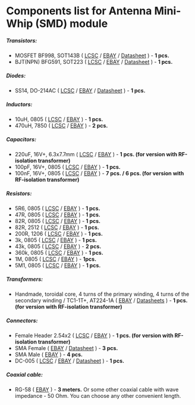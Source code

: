 # Components list for Antenna Mini-Whip (SMD) module

##### Transistors:
- MOSFET BF998, SOT143B (
[LCSC](https://lcsc.com/search?q=bf998) /
[EBAY](https://www.ebay.com/sch/i.html?_from=R40&_trksid=p2050601.m570.l1313.TR0.TRC0.H0.XBF998.TRS0&_nkw=BF998&_sacat=0) /
[Datasheet](./Datasheets/MOSFET/BF998-Datasheet.pdf) ) - **1 pcs.**
- BJT(NPN) BFG591, SOT223 (
[LCSC](https://lcsc.com/search?q=bfg591) /
[EBAY](https://www.ebay.com/sch/i.html?_from=R40&_trksid=p2050601.m570.l1313.TR11.TRC1.A0.H0.Xbfg591.TRS0&_nkw=bfg591&_sacat=0) /
[Datasheet](./Datasheets/BJT%20(NPN)/BFG591-Datasheet.pdf) ) - **1 pcs.**

##### Diodes:
- SS14, DO-214AC (
[LCSC](https://lcsc.com/search?q=ss14%20do-214ac) /
[EBAY](https://www.ebay.com/sch/i.html?_odkw=ss14&_osacat=0&_from=R40&_trksid=p2045573.m570.l1313.TR0.TRC0.H0.Xss14+do-214ac.TRS1&_nkw=ss14+do-214ac&_sacat=0) /
[Datasheet](./Datasheets/Diodes/SS12-SS16-Diode-Datasheet.pdf) ) - **1 pcs.**

##### Inductors:
- 10uH, 0805 (
[LCSC](https://lcsc.com/search?q=10uh%200805) /
[EBAY](https://www.ebay.com/sch/i.html?_from=R40&_trksid=p2050601.m570.l1313.TR3.TRC0.A0.H0.X10uh+0805.TRS0&_nkw=10uh+0805&_sacat=0) ) - **1 pcs.**
- 470uH, 7850 (
[LCSC](https://lcsc.com/search?q=470uh%207850) /
[EBAY](https://www.ebay.com/sch/i.html?_from=R40&_trksid=p2050601.m570.l1313.TR0.TRC0.H0.X470uh.TRS0&_nkw=470uh&_sacat=0) ) - **2 pcs.**

##### Capacitors:
- 220uF, 16V+, 6.3x7.7mm (
[LCSC](https://lcsc.com/search?q=220uf%206.3x7.7mm) /
[EBAY](https://www.ebay.com/sch/i.html?_from=R40&_trksid=m570.l1313&_nkw=220uf+6.3x7.7mm&_sacat=0) ) - **1 pcs. (for version with RF-isolation transformer)**
- 100pF, 16V+, 0805 (
[LCSC](https://lcsc.com/search?q=100pf%200805) /
[EBAY](https://www.ebay.com/sch/i.html?_from=R40&_trksid=p2050601.m570.l1313.TR12.TRC2.A0.H0.X100pf+0805.TRS0&_nkw=100pf+0805&_sacat=0) ) - **1 pcs.**
- 100nF, 16V+, 0805 (
[LCSC](https://lcsc.com/search?q=100nf%200805) /
[EBAY](https://www.ebay.com/sch/i.html?_from=R40&_trksid=p2050601.m570.l1313.TR6.TRC1.A0.H0.X100nf+0805.TRS0&_nkw=100nf+0805&_sacat=0) ) - **7 pcs. / 6 pcs. (for version with RF-isolation transformer)**

##### Resistors:
- 5R6, 0805 (
[LCSC](https://lcsc.com/search?q=5R6%200805) /
[EBAY](https://www.ebay.com/sch/i.html?_from=R40&_trksid=p2050601.m570.l1313.TR2.TRC0.A0.H0.X5r6+0805.TRS0&_nkw=5r6+0805&_sacat=0) ) - **1 pcs.**
- 47R, 0805 (
[LCSC](https://lcsc.com/search?q=47R%200805) /
[EBAY](https://www.ebay.com/sch/i.html?_from=R40&_trksid=p2050601.m570.l1313.TR11.TRC1.A0.H0.X47R+0805.TRS0&_nkw=47R+0805&_sacat=0) ) - **1 pcs.**
- 82R, 0805 (
[LCSC](https://lcsc.com/search?q=82R%200805) /
[EBAY](https://www.ebay.com/sch/i.html?_from=R40&_trksid=p2050601.m570.l1313.TR10.TRC0.A0.H0.X82r+0805.TRS0&_nkw=82r+0805&_sacat=0) ) - **1 pcs.**
- 82R, 2512 (
[LCSC](https://lcsc.com/search?q=82R%202512) /
[EBAY](https://www.ebay.com/sch/i.html?_from=R40&_trksid=p2050601.m570.l1313.TR9.TRC0.A0.H0.X82R+2512.TRS1&_nkw=82R+2512&_sacat=0) ) - **1 pcs.**
- 200R, 1206 (
[LCSC](https://lcsc.com/search?q=200R%201206) /
[EBAY](https://www.ebay.com/sch/i.html?_from=R40&_trksid=p2050601.m570.l1313.TR0.TRC0.H0.X200R+1206.TRS0&_nkw=200R+1206&_sacat=0) ) - **1 pcs.**
- 3k, 0805 (
[LCSC](https://lcsc.com/search?q=3k%200805) /
[EBAY](https://www.ebay.com/sch/i.html?_from=R40&_trksid=p2050601.m570.l1313.TR12.TRC2.A0.H0.X3k+0805.TRS0&_nkw=3k+0805&_sacat=0) ) - **1 pcs.**
- 43k, 0805 (
[LCSC](https://lcsc.com/search?q=43k%200805) /
[EBAY](https://www.ebay.com/sch/i.html?_from=R40&_trksid=p2050601.m570.l1313.TR10.TRC0.A0.H0.X43k+0805.TRS0&_nkw=43k+0805&_sacat=0) ) - **2 pcs.**
- 360k, 0805 (
[LCSC](https://lcsc.com/search?q=360k%200805) /
[EBAY](https://www.ebay.com/sch/i.html?_from=R40&_trksid=p2050601.m570.l1313.TR12.TRC2.A0.H0.X360k+0805.TRS0&_nkw=360k+0805&_sacat=0) ) - **1 pcs.**
- 1M, 0805 (
[LCSC](https://lcsc.com/search?q=1M%200805) /
[EBAY](https://www.ebay.com/sch/i.html?_from=R40&_trksid=p2050601.m570.l1313.TR12.TRC2.A0.H0.X1m+0805.TRS0&_nkw=1m+0805&_sacat=0) ) - **1pcs.**
- 5M1, 0805 (
[LCSC](https://lcsc.com/search?q=5M1%200805) /
[EBAY](https://www.ebay.com/sch/i.html?_from=R40&_trksid=p2050601.m570.l1313.TR1.TRC0.A0.H0.X5m1+080.TRS0&_nkw=5m1+0805&_sacat=0) ) - **1 pcs.**

##### Transformers:
- Handmade, toroidal core, 4 turns of the primary winding, 4 turns of the secondary winding / TC1-1T+, AT224-1A (
[EBAY](https://www.ebay.com/sch/i.html?_from=R40&_trksid=m570.l1313&_nkw=TC1-1T%2B&_sacat=0) /
[Datasheets](./Datasheets/Transformers/TC1-1T+-Transformer-Datasheet.pdf) ) - **1 pcs. (for version with RF-isolation transformer)**

##### Connectors:
- Female Header 2.54x2 (
[LCSC](https://lcsc.com/search?q=Female%20Header) /
[EBAY](https://www.ebay.com/sch/i.html?_from=R40&_trksid=p2380057.m570.l1313.TR11.TRC1.A0.H0.Xfemale+header.TRS0&_nkw=female+header&_sacat=0) ) - **1 pcs. (for version with RF-isolation transformer)**
- SMA Female (
[EBAY](https://www.ebay.com/sch/i.html?_from=R40&_trksid=p2050601.m570.l1312.R1.TR9.TRC1.A0.H0.Xsma+female+.TRS2&_nkw=sma+female+edge&_sacat=0) /
[Datasheet](./Datasheets/Connectors/SMA-Female-Datasheet.pdf) ) - **3 pcs.**
- SMA Male (
[EBAY](https://www.ebay.com/sch/i.html?_from=R40&_trksid=p2050601.m570.l1313.TR0.TRC0.A0.H0.Xsma+male.TRS5&_nkw=sma+male&_sacat=0) ) - **4 pcs.**
- DC-005 (
[LCSC](https://lcsc.com/search?q=dc-005) /
[EBAY](https://www.ebay.com/sch/i.html?_from=R40&_trksid=p2050601.m570.l1313.TR10.TRC2.A0.H0.Xdc-005.TRS2&_nkw=dc-005&_sacat=0) /
[Datasheet](./Datasheets/Connectors/DC-005-Datasheet.pdf) ) - **1 pcs.**
 
##### Coaxial cable:
- RG-58 (
[EBAY](https://www.ebay.com/sch/i.html?_from=R40&_trksid=p2050601.m570.l1313.TR11.TRC2.A0.H0.Xrg58.TRS1&_nkw=rg58&_sacat=0) ) - **3 meters.** Or some other coaxial cable with wave impedance - 50 Ohm. You can choose any other convenient length.
